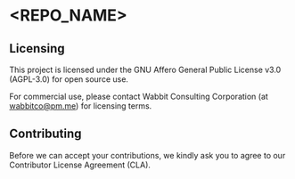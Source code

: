 # <REPO_NAME>
 
## Licensing

This project is licensed under the GNU Affero General Public License v3.0 (AGPL-3.0) for open source use.

For commercial use, please contact Wabbit Consulting Corporation (at wabbitco@pm.me) for licensing terms.

## Contributing

Before we can accept your contributions, we kindly ask you to agree to our Contributor License Agreement (CLA).
